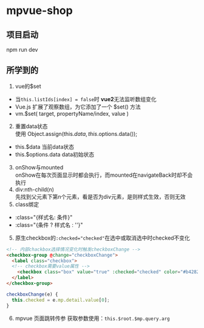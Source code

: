 # mpvue-shop
## 项目启动
npm run dev
## 所学到的
1. vue的$set
- 当`this.listIds[index] = false`时 **vue2**无法监听数组变化
- Vue.js 扩展了观察数组，为它添加了一个 $set() 方法
- vm.$set( target, propertyName/index, value )
2. 重置data状态  
使用 Object.assign(this.$data, this.$options.data());
- this.$data 当前data状态
- this.$options.data data初始状态
3. onShow与mounted  
onShow在每次页面显示时都会执行，而mounted在navigateBack时却不会执行
3. div:nth-child(n)  
先找到父元素下第n个元素，看是否为div元素，是则样式生效，否则无效
4. class绑定  
- :class="{样式名: 条件}"
- :class="{条件 ? 样式名 : ''}"
5. 原生checkbox的`:checked="checked"`在选中或取消选中时checked不变化
```html
<!-- 内部chackbox选择情况变化时触发checkboxChange -->
<checkbox-group @change="checkboxChange">
  <label class="checkbox">
  <!-- checkbox需要value属性 -->
    <checkbox class="box" value="true" :checked="checked" color="#b4282d"></checkbox>设置为默认地址
  </label>
</checkbox-group>
```
```js
checkboxChange(e) {
  this.checked = e.mp.detail.value[0];
}
```
6. mpvue 页面跳转传参
获取参数使用：`this.$root.$mp.query.arg`